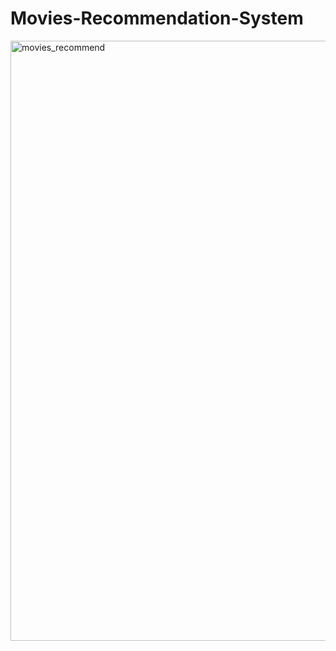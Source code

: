 # Movies-Recommendation-System

<img width="960" alt="movies_recommend" src="https://user-images.githubusercontent.com/69419106/210046995-f431a088-3010-4d3e-9ad3-618334d53569.png">
